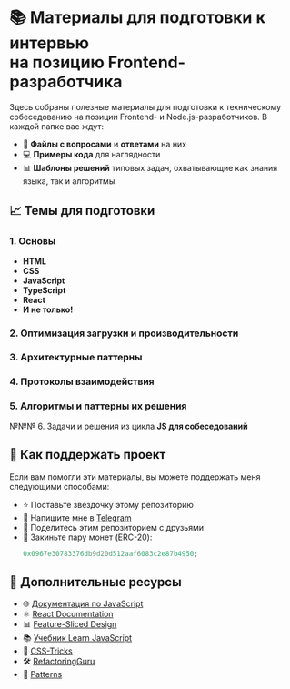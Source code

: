 # 📚 Материалы для подготовки к интервью <br/> на позицию Frontend-разработчика

Здесь собраны полезные материалы для подготовки к техническому собеседованию на позиции Frontend- и Node.js-разработчиков. В каждой папке вас ждут:

- 📝 **Файлы с вопросами** и **ответами** на них
- 💻 **Примеры кода** для наглядности
- 📊 **Шаблоны решений** типовых задач, охватывающие как знания языка, так и алгоритмы

## 📈 Темы для подготовки

### 1. Основы

- **HTML**
- **CSS**
- **JavaScript**
- **TypeScript**
- **React**
- **И не только!**

### 2. Оптимизация загрузки и производительности

### 3. Архитектурные паттерны

### 4. Протоколы взаимодействия

### 5. Алгоритмы и паттерны их решения

№№№ 6. Задачи и решения из цикла **JS для собеседований**

## 🤝 Как поддержать проект

Если вам помогли эти материалы, вы можете поддержать меня следующими способами:

- ⭐️ Поставьте звездочку этому репозиторию
- 📩 Напишите мне в [Telegram](https://t.me/Aksenov_Kirill)
- 🔗 Поделитесь этим репозиторием с друзьями
- 💸 Закиньте пару монет (ERC-20):
  ```javascript
  0x0967e30783376db9d20d512aaf6083c2e87b4950;
  ```

## 🚀 Дополнительные ресурсы

- 🌐 [Документация по JavaScript](https://developer.mozilla.org/ru/docs/Web/JavaScript)
- ⚛️ [React Documentation](https://reactjs.org/docs/getting-started.html)
- 📊 [Feature-Sliced Design](https://feature-sliced.design/docs/get-started/tutorial)
- 📚 [Учебник Learn JavaScript](https://learn.javascript.ru/)
- 🎨 [CSS-Tricks](https://css-tricks.com/)
- 🛠️ [RefactoringGuru](https://refactoring.guru/design-patterns)
- 🌟 [Patterns](https://www.patterns.dev/)
